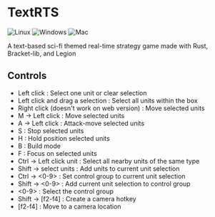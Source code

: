 # TextRTS

![Linux](https://github.com/Maxgy/text-rts/workflows/Linux/badge.svg)
![Windows](https://github.com/Maxgy/text-rts/workflows/Windows/badge.svg)
![Mac](https://github.com/Maxgy/text-rts/workflows/Mac/badge.svg)

A text-based sci-fi themed real-time strategy game made with Rust, Bracket-lib, and Legion

## Controls

* Left click : Select one unit or clear selection
* Left click and drag a selection : Select all units within the box
* Right click (doesn't work on web version) : Move selected units
* M -> Left click : Move selected units
* A -> Left click : Attack-move selected units
* S : Stop selected units
* H : Hold position selected units
* B : Build mode
* F : Focus on selected units
* Ctrl -> Left click unit : Select all nearby units of the same type
* Shift -> select units : Add units to current unit selection
* Ctrl -> <0-9> : Set control group to current unit selection
* Shift -> <0-9> : Add current unit selection to control group
* <0-9> : Select the control group
* Shift -> [f2-f4] : Create a camera hotkey
* [f2-f4] : Move to a camera location
